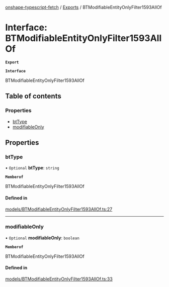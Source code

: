 [onshape-typescript-fetch](../README.md) / [Exports](../modules.md) / BTModifiableEntityOnlyFilter1593AllOf

# Interface: BTModifiableEntityOnlyFilter1593AllOf

**`Export`**

**`Interface`**

BTModifiableEntityOnlyFilter1593AllOf

## Table of contents

### Properties

- [btType](BTModifiableEntityOnlyFilter1593AllOf.md#bttype)
- [modifiableOnly](BTModifiableEntityOnlyFilter1593AllOf.md#modifiableonly)

## Properties

### btType

• `Optional` **btType**: `string`

**`Memberof`**

BTModifiableEntityOnlyFilter1593AllOf

#### Defined in

[models/BTModifiableEntityOnlyFilter1593AllOf.ts:27](https://github.com/toebes/onshape-typescript-fetch/blob/3e11ae1/models/BTModifiableEntityOnlyFilter1593AllOf.ts#L27)

___

### modifiableOnly

• `Optional` **modifiableOnly**: `boolean`

**`Memberof`**

BTModifiableEntityOnlyFilter1593AllOf

#### Defined in

[models/BTModifiableEntityOnlyFilter1593AllOf.ts:33](https://github.com/toebes/onshape-typescript-fetch/blob/3e11ae1/models/BTModifiableEntityOnlyFilter1593AllOf.ts#L33)
